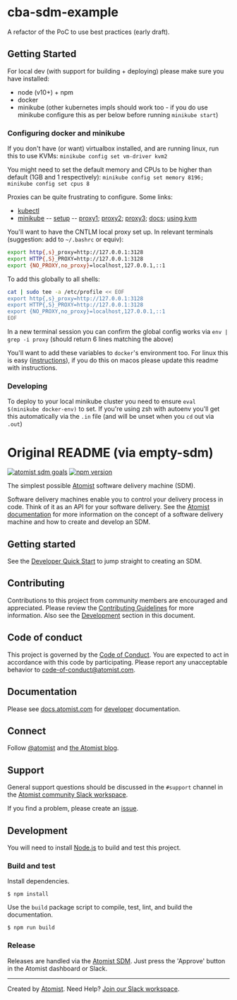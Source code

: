 # cba-sdm-example

A refactor of the PoC to use best practices (early draft).

## Getting Started

For local dev (with support for building + deploying) please make sure you have installed:

* node (v10+) + npm
* docker
* minikube (other kubernetes impls should work too - if you do use minikube configure this as per below before running `minikube start`)

### Configuring docker and minikube

If you don't have (or want) virtualbox installed, and are running linux, run this to use KVMs: `minikube config set vm-driver kvm2`

You might need to set the default memory and CPUs to be higher than default (1GB and 1 respectively): `minikube config set memory 8196; minikube config set cpus 8`

Proxies can be quite frustrating to configure. Some links:

* [kubectl](https://kubernetes.io/docs/tasks/tools/install-kubectl/)
* [minikube](https://minikube.sigs.k8s.io/docs/start/) -- [setup](https://kubernetes.io/docs/tutorials/hello-minikube/) -- [proxy1](https://minikube.sigs.k8s.io/docs/reference/networking/proxy/); [proxy2](https://kubernetes.io/docs/setup/learning-environment/minikube/#using-minikube-with-an-http-proxy); [proxy3](https://codefarm.me/2018/08/09/http-proxy-docker-minikube/); [docs](https://minikube.sigs.k8s.io/docs/); [using kvm](https://computingforgeeks.com/how-to-run-minikube-on-kvm/)

You'll want to have the CNTLM local proxy set up. In relevant terminals (suggestion: add to `~/.bashrc` or equiv):

```bash
export http{,s}_proxy=http://127.0.0.1:3128
export HTTP{,S}_PROXY=http://127.0.0.1:3128
export {NO_PROXY,no_proxy}=localhost,127.0.0.1,::1
```

To add this globally to all shells:

```bash
cat | sudo tee -a /etc/profile << EOF
export http{,s}_proxy=http://127.0.0.1:3128
export HTTP{,S}_PROXY=http://127.0.0.1:3128
export {NO_PROXY,no_proxy}=localhost,127.0.0.1,::1
EOF
```

In a new terminal session you can confirm the global config works via `env | grep -i proxy` (should return 6 lines matching the above)

You'll want to add these variables to `docker`'s environment too. For linux this is easy ([instructions](https://codefarm.me/2018/08/09/http-proxy-docker-minikube/)), if you do this on macos please update this readme with instructions.

### Developing

To deploy to your local minikube cluster you need to ensure `eval $(minikube docker-env)` to set. If you're using zsh with autoenv you'll get this automatically via the `.in` file (and will be unset when you `cd` out via `.out`)

# Original README (via empty-sdm)

[![atomist sdm goals](http://badge.atomist.com/T29E48P34/atomist-seeds/empty-sdm/c796f715-67c3-48ae-8b7c-45c0fd31443f)](https://app.atomist.com/workspace/T29E48P34)
[![npm version](https://img.shields.io/npm/v/@atomist-seeds/empty-sdm.svg)](https://www.npmjs.com/package/@atomist-seeds/empty-sdm)

The simplest possible [Atomist][atomist] software delivery machine
(SDM).

Software delivery machines enable you to control your delivery process
in code.  Think of it as an API for your software delivery.  See the
[Atomist documentation][atomist-doc] for more information on the
concept of a software delivery machine and how to create and develop
an SDM.

[atomist-doc]: https://docs.atomist.com/ (Atomist Documentation)

## Getting started

See the [Developer Quick Start][atomist-quick] to jump straight to
creating an SDM.

[atomist-quick]: https://docs.atomist.com/quick-start/ (Atomist - Developer Quick Start)

## Contributing

Contributions to this project from community members are encouraged
and appreciated. Please review the [Contributing
Guidelines](CONTRIBUTING.md) for more information. Also see the
[Development](#development) section in this document.

## Code of conduct

This project is governed by the [Code of
Conduct](CODE_OF_CONDUCT.md). You are expected to act in accordance
with this code by participating. Please report any unacceptable
behavior to code-of-conduct@atomist.com.

## Documentation

Please see [docs.atomist.com][atomist-doc] for
[developer][atomist-doc-sdm] documentation.

[atomist-doc-sdm]: https://docs.atomist.com/developer/sdm/ (Atomist Documentation - SDM Developer)

## Connect

Follow [@atomist][atomist-twitter] and [the Atomist blog][atomist-blog].

[atomist-twitter]: https://twitter.com/atomist (Atomist on Twitter)
[atomist-blog]: https://blog.atomist.com/ (The Official Atomist Blog)

## Support

General support questions should be discussed in the `#support`
channel in the [Atomist community Slack workspace][slack].

If you find a problem, please create an [issue][].

[issue]: https://github.com/atomist-seeds/empty-sdm/issues

## Development

You will need to install [Node.js][node] to build and test this
project.

[node]: https://nodejs.org/ (Node.js)

### Build and test

Install dependencies.

```
$ npm install
```

Use the `build` package script to compile, test, lint, and build the
documentation.

```
$ npm run build
```

### Release

Releases are handled via the [Atomist SDM][atomist-sdm].  Just press
the 'Approve' button in the Atomist dashboard or Slack.

[atomist-sdm]: https://github.com/atomist/atomist-sdm (Atomist Software Delivery Machine)

---

Created by [Atomist][atomist].
Need Help?  [Join our Slack workspace][slack].

[atomist]: https://atomist.com/ (Atomist - How Teams Deliver Software)
[slack]: https://join.atomist.com/ (Atomist Community Slack)
